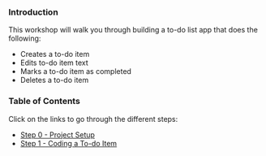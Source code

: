 ### Introduction

This workshop will walk you through building a to-do list app that does the following: 

- Creates a to-do item
- Edits to-do item text
- Marks a to-do item as completed
- Deletes a to-do item

### Table of Contents

Click on the links to go through the different steps:

- [Step 0 - Project Setup](step0.md)
- [Step 1 - Coding a To-do Item](step1.md)
